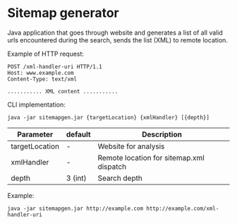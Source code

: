 # Sitemap generator

Java application that goes through website and generates a list of all valid urls encountered during the search, sends the list (XML) to remote location.

Example of HTTP request:

```
POST /xml-handler-uri HTTP/1.1
Host: www.example.com
Content-Type: text/xml

........... XML content ...........
```

CLI implementation:
```
java -jar sitemapgen.jar {targetLocation} {xmlHandler} [{depth}]
```

Parameter | default | Description
--- | --- | ---
targetLocation | - | Website for analysis
xmlHandler | - | Remote location for sitemap.xml dispatch
depth | 3 (int) | Search depth

Example:

```
java -jar sitemapgen.jar http://example.com http://example.com/xml-handler-uri
```
